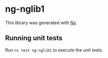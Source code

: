 # ng-nglib1

This library was generated with [Nx](https://nx.dev).

## Running unit tests

Run `nx test ng-nglib1` to execute the unit tests.
